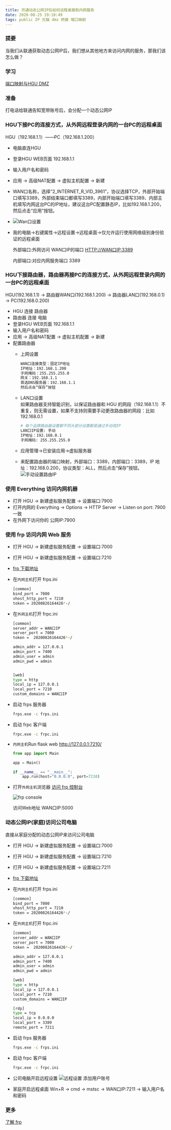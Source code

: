 ```yaml
---
title: 开通动态公网IP后如何远程桌面和内网服务
date: 2020-08-25 19:10:49  
tags: public IP 光猫 dmz 桥接 端口映射 
---
```


### 提要

当我们从联通获取动态公网IP后，我们想从其他地方来访问内网的服务，那我们该怎么做？

### 学习

[端口映射与HGU DMZ](https://github.com/androllen/KnowlegeRepository/issues/10#issuecomment-680491174)

### 准备

打电话给联通告知宽带账号后，会分配一个动态公网IP

### HGU下接PC的连接方式，从外网远程登录内网的一台PC的远程桌面

HGU（192.168.1.1）——PC（192.168.1.200）

- 电脑直连HGU
- 登录HGU WEB页面 192.168.1.1
- 输入用户名和密码
- 应用 -> 高级NAT配置 -> 虚拟主机配置 -> 新建
- WAN口名称，选择“2_INTERNET_R_VID_3961”，协议选择TCP，外部开始端口填写3389，外部结束端口都填写3389，内部开始端口填写3389、内部主机填写内网这台PC的IP地址，建议这台PC配置静态IP，比如192.168.1.200，然后点击“应用”按钮。
- ![Wan口设置](../../assets/posts/20200826120216.png)
- 我的电脑->右键属性->远程设置->远程桌面->仅允许运行使用网络级别身份验证的远程桌面

    外部端口:外网访问 WAN口IP的端口 <HTTP://WAN口IP:3389>

    内部端口:对应内网服务端口 3389

### HGU下接路由器，路由器再接PC的连接方式，从外网远程登录内网的一台PC的远程桌面

HGU(192.168.1.1) -> 路由器WAN口(192.168.1.200) -> 路由器LAN口(192.168.0.1) -> PC(192.168.0.200)

- HGU 连接 路由器
- 路由器 连接 电脑
- 登录HGU WEB页面 192.168.1.1
- 输入用户名和密码
- 应用 -> 高级NAT配置 -> 虚拟主机配置 -> 新建
- 配置路由器
  - 上网设置

    ```sh
    WAN口连接类型：固定IP地址
    IP地址：192.168.1.200
    子网掩码：255.255.255.0
    网关：192.168.1.1
    首选DNS服务器：192.168.1.1
    然后点击“保存”按钮
    ```

  - LAN口设置  
  如果路由器支持智能识别，以保证路由器和 HGU 的网段（192.168.1.1）不重复，则无需设置，如果不支持则需要手动更改路由器的网段：比如192.168.0.1

      ```sh
      # 每个品牌路由器设置都不同大部分设置都是通过手动改IP
      LAN口IP设置: 手动
      IP地址：192.168.0.1
      子网掩码: 255.255.255.0
      ```

  - 应用管理->已安装应用->虚拟服务器  
  - 来配置路由器的端口映射，外部端口：3389，内部端口：3389，IP 地址：192.168.0.200，协议类型：ALL，然后点击“保存”按钮。  
  ![手动设置路由IP](../../assets/posts/20200826144536.png)

### 使用 Everything 访问内网机器

- 打开 HGU -> 新建虚拟服务配置 -> 设置端口:7900
- 打开内网的 Everything -> Options -> HTTP Server -> Listen on port: 7900 一致
- 在外网下访问你的 公网IP:7900

### 使用 frp 访问内网 Web 服务

- 打开 HGU -> 新建虚拟服务配置 -> 设置端口:7000
- 打开 HGU -> 新建虚拟服务配置 -> 设置端口:7210
- [frp 下载地址](https://github.com/fatedier/frp/releases)
- 在`内网主机`打开 frps.ini

    ```sh
    [common]
    bind_port = 7000
    vhost_http_port = 7210
    token = 20200826164426*-/
    ```

- 在`外网主机`打开 frpc.ini

    ```sh
    [common]
    server_addr = WAN口IP
    server_port = 7000
    token =  20200826164426*-/

    admin_addr = 127.0.0.1
    admin_port = 7400
    admin_user = admin
    admin_pwd = admin


    [web]
    type = http
    local_ip = 127.0.0.1
    local_port = 7210
    custom_domains = WAN口IP
    ```

- 启动 frps 服务器

    ```sh
    frps.exe -c frps.ini
    ```

- 启动 frpc 客户端

    ```sh
    frpc.exe -c frpc.ini
    ```

- `内网主机`Run flask web <http://127.0.0.1:7210/>

    ```python
    from app import Main

    app = Main()

    if __name__ == "__main__":
        app.run(host="0.0.0.0", port=7210)
    ```

- 打开`外网主机`浏览器  [访问 frp 控制台](http://127.0.0.1:7400/)  

    ![frp console](../../assets/posts/20200826165509.png)  

    访问Web地址 WAN口IP:5000

### 动态公网IP(家庭)访问公司电脑

直接从家庭分配的动态公网IP来访问公司电脑

- 打开 HGU -> 新建虚拟服务配置 -> 设置端口:7000
- 打开 HGU -> 新建虚拟服务配置 -> 设置端口:7210
- 打开 HGU -> 新建虚拟服务配置 -> 设置端口:7211
- [frp 下载地址](https://github.com/fatedier/frp/releases)
- 在`内网主机`打开 frps.ini

    ```sh
    [common]
    bind_port = 7000
    vhost_http_port = 7210
    token = 20200826164426*-/
    ```

- 在`外网主机`打开 frpc.ini

    ```sh
    [common]
    server_addr = WAN口IP
    server_port = 7000
    token =  20200826164426*-/

    admin_addr = 127.0.0.1
    admin_port = 7400
    admin_user = admin
    admin_pwd = admin

    [web]
    type = http
    local_ip = 127.0.0.1
    local_port = 7210
    custom_domains = WAN口IP

    [rdp]
    type = tcp
    local_ip = 0.0.0.0
    local_port = 3389
    remote_port = 7211
    ```

- 启动 frps 服务器

    ```sh
    frps.exe -c frps.ini
    ```

- 启动 frpc 客户端

    ```sh
    frpc.exe -c frpc.ini
    ```

- 公司电脑开启远程设置
    ![远程设置](https://img2018.cnblogs.com/common/27422/202002/27422-20200204171647015-1481659246.png)
    添加用户账号

- 家庭开启远程桌面
    Win+R -> cmd -> mstsc -> WAN口IP:7211 -> 输入用户名和密码

### 更多

[了解 frp](https://www.jianshu.com/p/f934e6f76673)  
